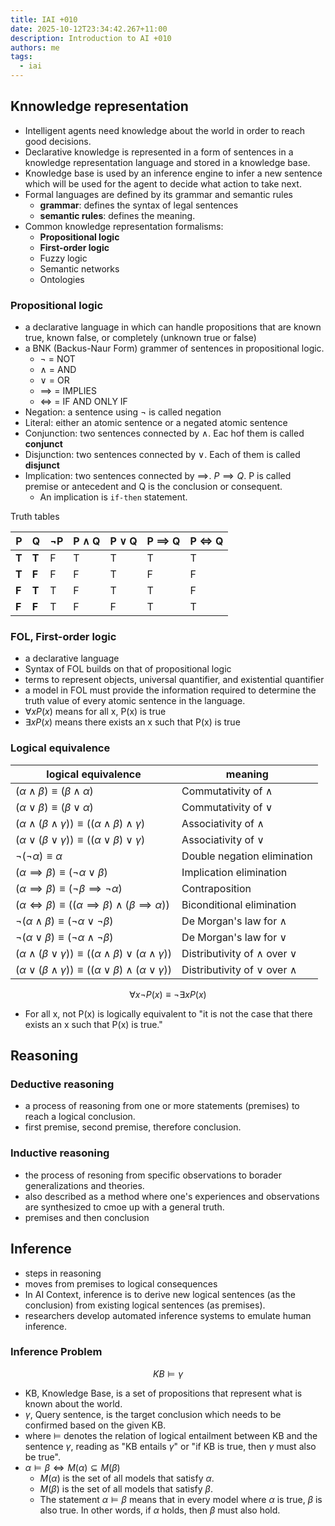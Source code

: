 ```yaml
---
title: IAI +010
date: 2025-10-12T23:34:42.267+11:00
description: Introduction to AI +010
authors: me
tags:
  - iai
---
```


## Knnowledge representation

- Intelligent agents need knowledge about the world in order to reach good decisions.
- Declarative knowledge is represented in a form of sentences in a knowledge representation language and stored in a knowledge base.
- Knowledge base is used by an inference engine to infer a new sentence which will be used for the agent to decide what action to take next.
- Formal languages are defined by its grammar and semantic rules
  - **grammar**: defines the syntax of legal sentences
  - **semantic rules**: defines the meaning.
- Common knowledge representation formalisms:
  - **Propositional logic**
  - **First-order logic**
  - Fuzzy logic
  - Semantic networks
  - Ontologies

### Propositional logic

- a declarative language in which can handle propositions that are known true, known false, or completely (unknown true or false)
- a BNK (Backus-Naur Form) grammer of sentences in propositional logic.
  - $\neg$ = NOT
  - $\land$ = AND
  - $\lor$ = OR
  - $\implies$ = IMPLIES
  - $\iff$ = IF AND ONLY IF
- Negation: a sentence using $\neg$ is called negation
- Literal: either an atomic sentence or a negated atomic sentence
- Conjunction: two sentences connected by $\land$. Eac hof them is called **conjunct**
- Disjunction: two sentences connected by $\lor$. Each of them is called **disjunct**
- Implication: two sentences connected by $\implies$. $P \implies Q$. P is called premise or antecedent and Q is the conclusion or consequent.
  - An implication is `if-then` statement.

Truth tables

|   P   |   Q   | $\neg$P | P $\land$ Q | P $\lor$ Q | P $\implies$ Q | P $\iff$ Q |
|-------|-------|---------|-------------|------------|----------------|------------|
| **T** | **T** |    F    |      T      |     T      |       T        |     T      |
| **T** | **F** |    F    |      F      |     T      |       F        |     F      |
| **F** | **T** |    T    |      F      |     T      |       T        |     F      |
| **F** | **F** |    T    |      F      |     F      |       T        |     T      |

### FOL, First-order logic

- a declarative language
- Syntax of FOL builds on that of propositional logic
- terms to represent objects, universal quantifier, and existential quantifier
- a model in FOL must provide the information required to determine the truth value of every atomic sentence in the language.
- $\forall x P(x)$ means for all x, P(x) is true
- $\exists x P(x)$ means there exists an x such that P(x) is true

### Logical equivalence

| logical equivalence | meaning                          |
|---------------------|----------------------------------|
| $(\alpha \land \beta) \equiv (\beta \land \alpha)$ | Commutativity of $\land$          |
| $(\alpha \lor \beta) \equiv (\beta \lor \alpha)$  | Commutativity of $\lor$           |
| $(\alpha \land (\beta \land \gamma)) \equiv ((\alpha \land \beta) \land \gamma)$ | Associativity of $\land$          |
| $(\alpha \lor (\beta \lor \gamma)) \equiv ((\alpha \lor \beta) \lor \gamma)$  | Associativity of $\lor$           |
| $\neg(\neg \alpha) \equiv \alpha$                     | Double negation elimination |
| $(\alpha \implies \beta) \equiv (\neg \alpha \lor \beta)$ | Implication elimination          |
| $(\alpha \implies \beta) \equiv (\neg \beta \implies \neg \alpha)$ | Contraposition                   |
| ($\alpha \iff \beta) \equiv ((\alpha \implies \beta) \land (\beta \implies \alpha))$ | Biconditional elimination        |
| $\neg(\alpha \land \beta) \equiv (\neg \alpha \lor \neg \beta)$ | De Morgan's law for $\land$      |
| $\neg(\alpha \lor \beta) \equiv (\neg \alpha \land \neg \beta)$ | De Morgan's law for $\lor$       |
| $(\alpha \land (\beta \lor \gamma)) \equiv ((\alpha \land \beta) \lor (\alpha \land \gamma))$ | Distributivity of $\land$ over $\lor$ |
| $(\alpha \lor (\beta \land \gamma)) \equiv ((\alpha \lor \beta) \land (\alpha \lor \gamma))$ | Distributivity of $\lor$ over $\land$ |

$$\forall x \neg P(x) \equiv \neg \exists x P(x)$$

- For all x, not P(x) is logically equivalent to "it is not the case that there exists an x such that P(x) is true."

## Reasoning

### Deductive reasoning

- a process of reasoning from one or more statements (premises) to reach a logical conclusion.
- first premise, second premise, therefore conclusion.

### Inductive reasoning

- the process of resoning from specific observations to borader generalizations and theories.
- also described as a method where one's experiences and observations are synthesized to cmoe up with a general truth.
- premises and then conclusion

## Inference

- steps in reasoning
- moves from premises to logical consequences
- In AI Context, inference is to derive new logical sentences (as the conclusion) from existing logical sentences (as premises).
- researchers develop automated inference systems to emulate human inference.

### Inference Problem

$$KB \models \gamma$$

- KB, Knowledge Base, is a set of propositions that represent what is known about the world.
- $\gamma$, Query sentence, is the target conclusion which needs to be confirmed based on the given KB.
- where $\models$ denotes the relation of logical entailment between KB and the sentence $\gamma$, reading as "KB entails $\gamma$" or "if KB is true, then $\gamma$ must also be true".
- $\alpha \models \beta \iff M(\alpha) \subseteq M(\beta)$
  - $M(\alpha)$ is the set of all models that satisfy $\alpha$.
  - $M(\beta)$ is the set of all models that satisfy $\beta$.
  - The statement $\alpha \models \beta$ means that in every model where $\alpha$ is true, $\beta$ is also true. In other words, if $\alpha$ holds, then $\beta$ must also hold.
